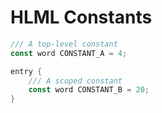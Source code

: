 # HLML Constants

```rust
/// A top-level constant
const word CONSTANT_A = 4;

entry {
    /// A scoped constant
    const word CONSTANT_B = 20;
}
```